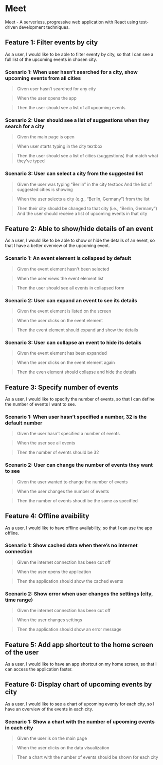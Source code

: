 # Meet

Meet -  A serverless, progressive web application with React using test-driven development techniques.

## Feature 1: Filter events by city
As a user, I would like to be able to filter eventy by city, so that I can see a full list of the upcoming events in chosen city.

### Scenario 1: When user hasn’t searched for a city, show upcoming events from all cities
> Given user hasn’t searched for any city

> When the user opens the app

> Then the user should see a list of all upcoming events

### Scenario 2: User should see a list of suggestions when they search for a city
> Given the main page is open

> When user starts typing in the city textbox

> Then the user should see a list of cities (suggestions) that match what they’ve typed

### Scenario 3: User can select a city from the suggested list
> Given the user was typing “Berlin” in the city textbox
And the list of suggested cities is showing

> When the user selects a city (e.g., “Berlin, Germany”) from the list

> Then their city should be changed to that city (i.e., “Berlin, Germany”)
And the user should receive a list of upcoming events in that city

## Feature 2: Able to show/hide details of an event
As a user, I would like to be able to show or hide the details of an event, so that I have a better overview of the upcoming event.

### Scenario 1: An event element is collapsed by default
> Given the event element hasn't been selected

> When the user views the event element list

> Then the user should see all events in collapsed form

### Scenario 2: User can expand an event to see its details
> Given the event element is listed on the screen

> When the user clicks on the event element

> Then the event element should expand and show the details

### Scenario 3: User can collapse an event to hide its details
> Given the event element has been expanded

> When the user clicks on the event element again

> Then the even element should collapse and hide the details

## Feature 3: Specify number of events
As a user, I would like to specify the number of events, so that I can define the number of events I want to see.

### Scenario 1: When user hasn’t specified a number, 32 is the default number
> Given the user hasn't specified a number of events

> When the user see all events

> Then the number of events should be 32

### Scenario 2: User can change the number of events they want to see
> Given the user wanted to change the number of events

> When the user changes the number of events

> Then the number of events shoudl be the same as specified

## Feature 4: Offline avaibility
As a user, I would like to have offline availability, so that I can use the app offline.

### Scenario 1: Show cached data when there’s no internet connection
> Given the internet connection has been cut off

> When the user opens the application

> Then the application should show the cached events

### Scenario 2: Show error when user changes the settings (city, time range)
> Given the internet connection has been cut off

> When the user changes settings

> Then the application should show an error message

## Feature 5: Add app shortcut to the home screen of the user
As a user, I would like to have an app shortcut on my home screen, so that I can access the application faster.

## Feature 6: Display chart of upcoming events by city
As a user, I would like to see a chart of upcoming eventy for each city, so I have an overview of the events in each city.

### Scenario 1: Show a chart with the number of upcoming events in each city
> Given the user is on the main page

> When the user clicks on the data visualization

> Then a chart with the number of events should be shown for each city
